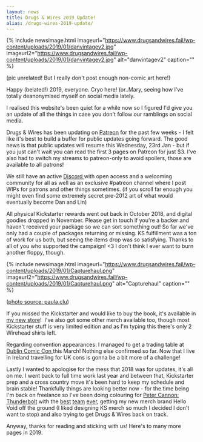 ```yaml
---
layout: news
title: Drugs & Wires 2019 Update!
alias: /drugs-wires-2019-update/
---
```


{% include newsimage.html imageurl="https://www.drugsandwires.fail/wp-content/uploads/2019/01/danvintagev2.jpg" imageurl2="https://www.drugsandwires.fail/wp-content/uploads/2019/01/danvintagev2.jpg" alt="danvintagev2" caption="" %}

(pic unrelated! But I really don't post enough non-comic art here!)

Happy (belated!) 2019, everyone. Cryo here! (or..Mary, seeing how I've totally deanonymised myself on social media lately.

I realised this website's been quiet for a while now so I figured I'd give you an update of all the things in case you don't follow our ramblings on social media.

Drugs &amp; Wires has been updating on [Patreon](https://www.patreon.com/drugsandwires) for the past few weeks - I felt like it's best to build a buffer for public updates going forward. The good news is that public updates will resume this Wednesday, 23rd Jan - but if you just can't wait you can read the first 3 pages on Patreon for just $3. I've also had to switch my streams to patreon-only to avoid spoilers, those are available to all patrons!

We still have an active [Discord ](https://discordapp.com/invite/paN3Wu5)with open access and a welcoming community for all as well as an exclusive #patreon channel where I post WIPs for patrons and other things sometimes. (if you scroll far enough you might even find some extremely secret pre-2012 art of what would eventually become Dan and Lin)

All physical Kickstarter rewards went out back in October 2018, and digital goodies dropped in November. Please get in touch if you're a backer and haven't received your package so we can sort something out! So far we've only had a couple of packages returning or missing. KS fulfillment was a ton of work for us both, but seeing the items drop was so satisfying. Thanks to all of you who supported the campaign! &lt;3 I don't think I ever want to burn another floppy, though.

{% include newsimage.html imageurl="https://www.drugsandwires.fail/wp-content/uploads/2019/01/Capturehaul.png" imageurl2="https://www.drugsandwires.fail/wp-content/uploads/2019/01/Capturehaul.png" alt="Capturehaul" caption="" %}

([photo source: paula.clu](https://www.instagram.com/p/Bp1qy-AlsH3/))

If you missed the Kickstarter and would like to buy the book, it's available in[ my new store](https://www.hellovoid.online/)!  I've also got some other merch available too, though most Kickstarter stuff is very limited edition and as I'm typing this there's only 2 Wirehead shirts left.

Regarding convention appearances: I managed to get a trading table at[ Dublin Comic Con ](https://www.eventbrite.ie/e/dublin-comic-con-2019-spring-edition-tickets-50038407223)this March! Nothing else confirmed so far. Now that I live in Ireland travelling for UK cons is gonna be a bit more of a challenge!

Lastly I wanted to apologise for the mess that 2018 was for updates, it's all on me. I went back to full time work last year and between that, Kickstarter prep and a cross country move it's been hard to keep my schedule and brain stable! Thankfully things are looking better now - for the time being I'm back on freelance so I've been doing colouring for [Peter Cannon: Thunderbolt](https://twitter.com/Casparnova/status/1062770944102592513) with the [best](https://twitter.com/Casparnova) [team](https://twitter.com/kierongillen) [ever](https://twitter.com/HassanOE), getting my new merch brand Hello Void off the ground (I liked designing KS merch so much I decided I don't want to stop) and also trying to get Drugs &amp; Wires back on track.

Anyway, thanks for reading and sticking with us! Here's to many more pages in 2019.

